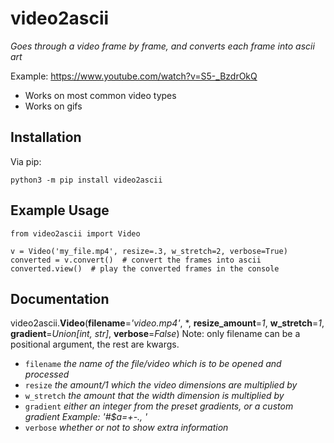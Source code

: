 # video2ascii
*Goes through a video frame by frame, and converts each frame into ascii art*

Example: https://www.youtube.com/watch?v=S5-_BzdrOkQ
* Works on most common video types
* Works on gifs

## Installation
Via pip:
```
python3 -m pip install video2ascii
```

## Example Usage
```
from video2ascii import Video

v = Video('my_file.mp4', resize=.3, w_stretch=2, verbose=True)
converted = v.convert()  # convert the frames into ascii
converted.view()  # play the converted frames in the console
```

## Documentation
video2ascii.**Video**(**filename**=*'video.mp4'*, \*, **resize_amount**=*1*, **w_stretch**=*1*, **gradient**=*Union[int, str]*, **verbose**=*False*)
Note: only filename can be a positional argument, the rest are kwargs.
* `filename` *the name of the file/video which is to be opened and processed*
* `resize` *the amount/1 which the video dimensions are multiplied by*
* `w_stretch` *the amount that the width dimension is multiplied by*
* `gradient` *either an integer from the preset gradients, or a custom gradient Example: '#$a=+-., '*
* `verbose` *whether or not to show extra information*
